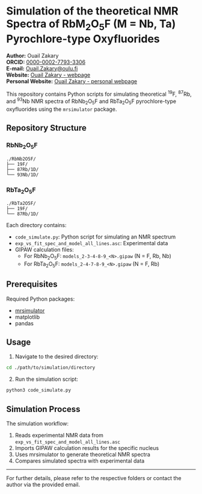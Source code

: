 # Simulation of the theoretical NMR Spectra of RbM<sub>2</sub>O<sub>5</sub>F (M = Nb, Ta) Pyrochlore-type Oxyfluorides

**Author:** Ouail Zakary  
**ORCID:** [0000-0002-7793-3306](https://orcid.org/0000-0002-7793-3306)  
**E-mail:** [Ouail.Zakary@oulu.fi](mailto:Ouail.Zakary@oulu.fi)  
**Website:** [Ouail Zakary - webpage](https://cc.oulu.fi/~nmrwww/members/Ouail_Zakary.html)  
**Personal Website:** [Ouail Zakary - personal webpage](https://ozakary.github.io/)

This repository contains Python scripts for simulating theoretical <sup>19</sup>F, <sup>87</sup>Rb, and <sup>93</sup>Nb NMR spectra of RbNb<sub>2</sub>O<sub>5</sub>F and RbTa<sub>2</sub>O<sub>5</sub>F pyrochlore-type oxyfluorides using the `mrsimulator` package.

## Repository Structure

### RbNb<sub>2</sub>O<sub>5</sub>F
```
./RbNb2O5F/
├── 19F/
├── 87Rb/1D/
└── 93Nb/1D/
```

### RbTa<sub>2</sub>O<sub>5</sub>F
```
./RbTa2O5F/
├── 19F/
└── 87Rb/1D/
```

Each directory contains:
- `code_simulate.py`: Python script for simulating an NMR spectrum
- `exp_vs_fit_spec_and_model_all_lines.asc`: Experimental data
- GIPAW calculation files:
  - For RbNb<sub>2</sub>O<sub>5</sub>F: `models_2-3-4-8-9_<N>.gipaw` (N = F, Rb, Nb)
  - For RbTa<sub>2</sub>O<sub>5</sub>F: `models_2-4-7-8-9_<N>.gipaw` (N = F, Rb)

## Prerequisites

Required Python packages:
- [mrsimulator](https://github.com/deepanshs/mrsimulator)
- matplotlib
- pandas

## Usage

1. Navigate to the desired directory:
```bash
cd ./path/to/simulation/directory
```

2. Run the simulation script:
```bash
python3 code_simulate.py
```

## Simulation Process

The simulation workflow:
1. Reads experimental NMR data from `exp_vs_fit_spec_and_model_all_lines.asc`
2. Imports GIPAW calculation results for the specific nucleus
3. Uses mrsimulator to generate theoretical NMR spectra
4. Compares simulated spectra with experimental data

---

For further details, please refer to the respective folders or contact the author via the provided email.
